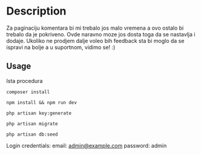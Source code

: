 # Description

Za paginaciju komentara bi mi trebalo jos malo vremena a ovo ostalo bi trebalo da je pokriveno.
Ovde naravno moze jos dosta toga da se nastavlja i dodaje.
Ukoliko ne prodjem dalje voleo bih feedback sta bi moglo da se ispravi na bolje a u suportnom, vidimo se! :)

## Usage

Ista procedura
```
composer install
```
```
npm install && npm run dev
```
```
php artisan key:generate
```
```
php artisan migrate
```
```
php artisan db:seed
```
Login credentials:
email: admin@example.com
password: admin
